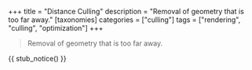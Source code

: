 +++
title = "Distance Culling"
description = "Removal of geometry that is too far away."
[taxonomies]
categories = ["culling"]
tags = ["rendering", "culling", "optimization"]
+++

> Removal of geometry that is too far away.

{{ stub_notice() }}

